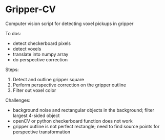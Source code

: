 # Gripper-CV
Computer vision script for detecting voxel pickups in gripper

To dos:
- detect checkerboard pixels
- detect voxels
- translate into numpy array
- do perspective correction

Steps:
1. Detect and outline gripper square
2. Perform perspective correction on the gripper outline
3. Filter out voxel color

Challenges:
- background noise and rectangular objects in the background; filter largest 4-sided object
- openCV or python checkerboard function does not work
- gripper outline is not perfect rectangle; need to find source points for perspective transformation